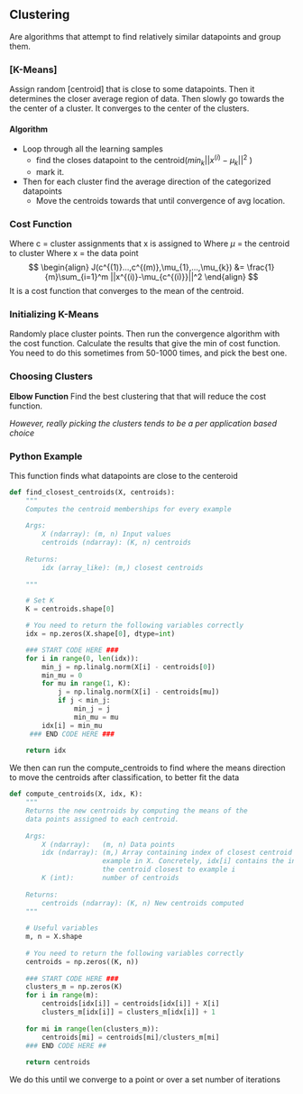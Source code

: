 ## Clustering
Are algorithms that attempt to find relatively similar datapoints and group them.

### [K-Means]
Assign random [centroid] that is close to some datapoints. Then it determines the closer average region of data. Then slowly go towards the the center of a cluster. It converges to the center of the clusters.

#### Algorithm
* Loop through all the learning samples
    * find the closes datapoint to the centroid($min_k||x^{(i)}-\mu_k||^2$ )
    * mark it.
* Then for each cluster find the average direction of the categorized datapoints
    * Move the centroids towards that until convergence of avg location.
### Cost Function
Where c = cluster assignments that x is assigned to
Where $\mu$ = the centroid to cluster
Where x = the data point
$$
\begin{align}
    J(c^{(1)}...,c^{(m)},\mu_{1},...,\mu_{k}) &= \frac{1}{m}\sum_{i=1}^m ||x^{(i)}-\mu_{c^{(i)}}||^2
\end{align}
$$
It is a cost function that converges to the mean of the centroid.

### Initializing K-Means
Randomly place cluster points. Then run the convergence algorithm with the cost function. Calculate the results that give the min of cost function. You need to do this sometimes from 50-1000 times, and pick the best one.
### Choosing Clusters
**Elbow Function**
Find the best clustering that that will reduce the cost function.

_However, really picking the clusters tends to be a per application based choice_

### Python Example
This function finds what datapoints are close to the centeroid
```python
def find_closest_centroids(X, centroids):
    """
    Computes the centroid memberships for every example
    
    Args:
        X (ndarray): (m, n) Input values      
        centroids (ndarray): (K, n) centroids
    
    Returns:
        idx (array_like): (m,) closest centroids
    
    """

    # Set K
    K = centroids.shape[0]

    # You need to return the following variables correctly
    idx = np.zeros(X.shape[0], dtype=int)

    ### START CODE HERE ###
    for i in range(0, len(idx)):
        min_j = np.linalg.norm(X[i] - centroids[0])
        min_mu = 0
        for mu in range(1, K):
            j = np.linalg.norm(X[i] - centroids[mu])
            if j < min_j:
                min_j = j
                min_mu = mu
        idx[i] = min_mu
     ### END CODE HERE ###
    
    return idx
```

We then can run the compute_centroids to find where the means direction to move the centroids  after classification, to better fit the data
```python
def compute_centroids(X, idx, K):
    """
    Returns the new centroids by computing the means of the 
    data points assigned to each centroid.
    
    Args:
        X (ndarray):   (m, n) Data points
        idx (ndarray): (m,) Array containing index of closest centroid for each 
                       example in X. Concretely, idx[i] contains the index of 
                       the centroid closest to example i
        K (int):       number of centroids
    
    Returns:
        centroids (ndarray): (K, n) New centroids computed
    """
    
    # Useful variables
    m, n = X.shape
    
    # You need to return the following variables correctly
    centroids = np.zeros((K, n))
    
    ### START CODE HERE ###
    clusters_m = np.zeros(K)
    for i in range(m):
        centroids[idx[i]] = centroids[idx[i]] + X[i]
        clusters_m[idx[i]] = clusters_m[idx[i]] + 1
        
    for mi in range(len(clusters_m)):
        centroids[mi] = centroids[mi]/clusters_m[mi]
    ### END CODE HERE ## 
    
    return centroids
```
We do this until we converge to a point or over a set number of iterations

